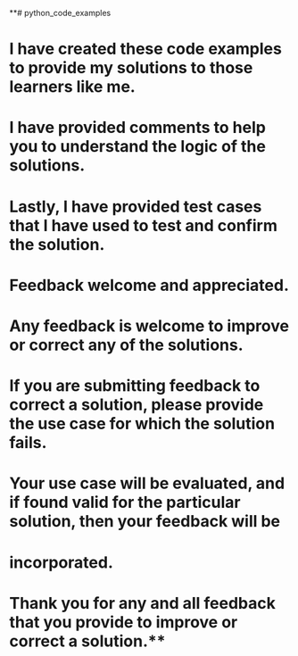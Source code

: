 **# python_code_examples
#
# I have created these code examples to provide my solutions to those learners like me.
# I have provided comments to help you to understand the logic of the solutions.
# Lastly, I have provided test cases that I have used to test and confirm the solution.
#
# Feedback welcome and appreciated.
# Any feedback is welcome to improve or correct any of the solutions.
# 
# If you are submitting feedback to correct a solution, please provide the use case for which the solution fails.
# Your use case will be evaluated, and if found valid for the particular solution, then your feedback will be 
# incorporated.

# Thank you for any and all feedback that you provide to improve or correct a solution.**
